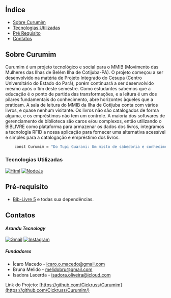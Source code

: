 
<!-- PROJECT SHIELDS -->
<!--
*** I'm using markdown "reference style" links for readability.
*** Reference links are enclosed in brackets [ ] instead of parentheses ( ).
*** See the bottom of this document for the declaration of the reference variables
*** for contributors-url, forks-url, etc. This is an optional, concise syntax you may use.
*** https://www.markdownguide.org/basic-syntax/#reference-style-links
-->
<!--
[![Contributors][contributors-shield]][contributors-url]
[![Forks][forks-shield]][forks-url]
[![Stargazers][stars-shield]][stars-url]
[![Issues][issues-shield]][issues-url]
[![MIT License][license-shield]][license-url]
[![LinkedIn][linkedin-shield]][linkedin-url]



<!-
PROJECT LOGO 
<br />
<div align="center">
  <a href="https://github.com/othneildrew/Best-README-Template">
    <img src="images/logo.png" alt="Logo" width="80" height="80">
  </a>

  <h3 align="center">Best-README-Template</h3>

  <p align="center">
    An awesome README template to jumpstart your projects!
    <br />
    <a href="https://github.com/othneildrew/Best-README-Template"><strong>Explore the docs »</strong></a>
    <br />
    <br />
    <a href="https://github.com/othneildrew/Best-README-Template">View Demo</a>
    ·
    <a href="https://github.com/othneildrew/Best-README-Template/issues">Report Bug</a>
    ·
    <a href="https://github.com/othneildrew/Best-README-Template/issues">Request Feature</a>
  </p>
</div>
-->

## Índice

* [Sobre Curumim](#sobre-curumim)
* [Tecnologias Utilizadas](#tecnologias-utilizadas)
* [Pré Requisito](#pré-requisito)
* [Contatos](#contatos)

<!-- TABLE OF CONTENTS
<details>
  <summary>Indice</summary>
  <ol>
    <li>
      <ul>
</ul>
    <li>
        <a href="#Tecnologias Utilizadas">Tecnologias Utilizadas</a>
    </li>
    <li>
      <a href="#Pré-requisito">Pré-Requisitos</a>
    </li>
    <li>
        <a href="#Contatos">Contatos</a>
    </li>
  </ol>
</details>
 -->



<!-- ABOUT THE PROJECT -->
## Sobre Curumim

<!--[![Product Name Screen Shot][product-screenshot]](https://example.com)-->

Curumim é um projeto tecnológico e social para o MMIB (Movimento das Mulheres das Ilhas de Belém Ilha de Cotijuba-PA). 
O projeto começou a ser desenvolvido na matéria de Projeto Integrado do Cesupa (Centro Universitário do Estado do Pará), porém continuará a ser desenvolvido mesmo após o fim deste semestre. 
Como estudantes sabemos que a educação é o ponto de partida das transformações, e a leitura é um dos pilares fundamentais do conhecimento, abre horizontes àqueles que a praticam.
A sala de leitura do MMIB da Ilha de Cotijuba conta com vários livros, e quase nenhum visitante. Os livros não são catalogados de forma alguma, e os empréstimos não tem um controle.
A maioria dos softwares de gerenciamento de biblioteca são caros e/ou complexos, então utilizando o BIBLIVRE como plataforma para armazenar os dados dos livros, integramos a tecnologia RFID
a nossa aplicação para fornecer uma alternativa acessível e simples para a catalogação e empréstimo dos livros. 

```sh
    const Curumim = "Do Tupi Guarani: Um misto de sabedoria e conhecimento";
```

<!--
Here's why:
* Your time should be focused on creating something amazing. A project that solves a problem and helps others
* You shouldn't be doing the same tasks over and over like creating a README from scratch
* You should implement DRY principles to the rest of your life :smile:

Of course, no one template will serve all projects since your needs may be different. So I'll be adding more in the near future. You may also suggest changes by forking this repo and creating a pull request or opening an issue. Thanks to all the people have contributed to expanding this template!

Use the `BLANK_README.md` to get started.

<p align="right">(<a href="#readme-top">back to top</a>)</p>
-->


### Tecnologias Utilizadas


[![Html][Html.js]][Html-url]
[![NodeJs][NodeJs.js]][NodeJs-url]
<!--
* [![Vue][Vue.js]][Vue-url]
* [![Angular][Angular.io]][Angular-url]
* [![Svelte][Svelte.dev]][Svelte-url]
* [![Laravel][Laravel.com]][Laravel-url]
* [![Bootstrap][Bootstrap.com]][Bootstrap-url]
* [![JQuery][JQuery.com]][JQuery-url]


<p align="right">(<a href="#readme-top">back to top</a>)</p>
-->


<!-- GETTING STARTED 
## Inicio

A seguir os passos para a utilização do software.
-->

## Pré-requisito
* [Bib-Livre 5](https://biblivre.org.br/index.php/baixar/category/5-biblivre-5?download=12:instalador-biblivre-5) e todas sua dependências.
<!--
* npm
  ```sh
  npm install npm@latest -g
  ```
-->

<!--
### Installation

_Primeiramente vc precisa instalar o sistema Biblivre todas suas dependencias_

1. Baixe o [Bib-Livre 5](https://biblivre.org.br/index.php/baixar/category/5-biblivre-5?download=12:instalador-biblivre-5).
2. Instale-o com todas suas dependencias.
3. Cadastre uma nova biblioteca.
4. Enter your API in `config.js`
   ```js
   const API_KEY = 'ENTER YOUR API';
   ```

<p align="right">(<a href="#readme-top">back to top</a>)</p>
-->


<!-- USAGE EXAMPLES
## Usage

Use this space to show useful examples of how a project can be used. Additional screenshots, code examples and demos work well in this space. You may also link to more resources.

_For more examples, please refer to the [Documentation](https://example.com)_

<p align="right">(<a href="#readme-top">back to top</a>)</p>
 -->


<!-- ROADMAP 
## Roadmap

- [x] Add Changelog
- [x] Add back to top links
- [ ] Add Additional Templates w/ Examples
- [ ] Add "components" document to easily copy & paste sections of the readme
- [ ] Multi-language Support
    - [ ] Chinese
    - [ ] Spanish

See the [open issues](https://github.com/othneildrew/Best-README-Template/issues) for a full list of proposed features (and known issues).

<p align="right">(<a href="#readme-top">back to top</a>)</p>
-->


<!-- CONTRIBUTING 
## Contributing

Contributions are what make the open source community such an amazing place to learn, inspire, and create. Any contributions you make are **greatly appreciated**.

If you have a suggestion that would make this better, please fork the repo and create a pull request. You can also simply open an issue with the tag "enhancement".
Don't forget to give the project a star! Thanks again!

1. Fork the Project
2. Create your Feature Branch (`git checkout -b feature/AmazingFeature`)
3. Commit your Changes (`git commit -m 'Add some AmazingFeature'`)
4. Push to the Branch (`git push origin feature/AmazingFeature`)
5. Open a Pull Request

<p align="right">(<a href="#readme-top">back to top</a>)</p>
-->


<!-- LICENSE 
## License

Distributed under the MIT License. See `LICENSE.txt` for more information.

<p align="right">(<a href="#readme-top">back to top</a>)</p>
-->


<!-- CONTACT -->
## Contatos
#### _Arandu Tecnology_ <br>
[![Gmail][Gmail.js]][Gmail-url]
[![Instagram][Instagram.js]][Instagram-url] 

##### Fundadores
* Ícaro Macedo - [icaro.o.macedo@gmail.com](mailto:icaro.o.macedo@gmail.com)
* Bruna Melido - [melidobru@gmail.com](mailto:melidobru@gmail.com)
* Isadora Lacerda - [isadora.oliveira@icloud.com](mailto:isadora.oliveira@icloud.com)

Link do Projeto: [https://github.com/Cickruss/Curumim](https://github.com/Cickruss/Curumim/)



<!-- ACKNOWLEDGMENTS
## Acknowledgments

Use this space to list resources you find helpful and would like to give credit to. I've included a few of my favorites to kick things off!

* [Choose an Open Source License](https://choosealicense.com)
* [GitHub Emoji Cheat Sheet](https://www.webpagefx.com/tools/emoji-cheat-sheet)
* [Malven's Flexbox Cheatsheet](https://flexbox.malven.co/)
* [Malven's Grid Cheatsheet](https://grid.malven.co/)
* [Img Shields](https://shields.io)
* [GitHub Pages](https://pages.github.com)
* [Font Awesome](https://fontawesome.com)
* [React Icons](https://react-icons.github.io/react-icons/search)

<p align="right">(<a href="#readme-top">back to top</a>)</p>
 -->


<!-- MARKDOWN LINKS & IMAGES -->
<!-- https://www.markdownguide.org/basic-syntax/#reference-style-links
[contributors-shield]: https://img.shields.io/github/contributors/othneildrew/Best-README-Template.svg?style=for-the-badge
[contributors-url]: https://github.com/othneildrew/Best-README-Template/graphs/contributors
[forks-shield]: https://img.shields.io/github/forks/othneildrew/Best-README-Template.svg?style=for-the-badge
[forks-url]: https://github.com/othneildrew/Best-README-Template/network/members
[stars-shield]: https://img.shields.io/github/stars/othneildrew/Best-README-Template.svg?style=for-the-badge
[stars-url]: https://github.com/othneildrew/Best-README-Template/stargazers
[issues-shield]: https://img.shields.io/github/issues/othneildrew/Best-README-Template.svg?style=for-the-badge
[issues-url]: https://github.com/othneildrew/Best-README-Template/issues
[license-shield]: https://img.shields.io/github/license/othneildrew/Best-README-Template.svg?style=for-the-badge
[license-url]: https://github.com/othneildrew/Best-README-Template/blob/master/LICENSE.txt
[linkedin-shield]: https://img.shields.io/badge/-LinkedIn-black.svg?style=for-the-badge&logo=linkedin&colorB=555
[linkedin-url]: https://linkedin.com/in/othneildrew
[product-screenshot]: images/screenshot.png
 -->
[Html.js]: https://img.shields.io/badge/HTML-239120?style=for-the-badge&logo=html5&logoColor=white
[Html-url]: https://developer.mozilla.org/pt-BR/docs/Web/HTML
[NodeJs.js]: https://img.shields.io/badge/Node.js-43853D?style=for-the-badge&logo=node.js&logoColor=white
[NodeJs-url]: https://nodejs.org/
[Instagram.js]: https://img.shields.io/badge/Instagram-E4405F?style=for-the-badge&logo=instagram&logoColor=white
[Instagram-url]: https://www.instagram.com/arandu.tech/
[Gmail.js]: https://img.shields.io/badge/Gmail-D14836?style=for-the-badge&logo=gmail&logoColor=white
[Gmail-url]: mailto:aranducontact@gmail.com

<!--
[Svelte.dev]: https://img.shields.io/badge/Svelte-4A4A55?style=for-the-badge&logo=svelte&logoColor=FF3E00
[Svelte-url]: https://svelte.dev/
[Laravel.com]: https://img.shields.io/badge/Laravel-FF2D20?style=for-the-badge&logo=laravel&logoColor=white
[Laravel-url]: https://laravel.com
[Bootstrap.com]: https://img.shields.io/badge/Bootstrap-563D7C?style=for-the-badge&logo=bootstrap&logoColor=white
[Bootstrap-url]: https://getbootstrap.com
[JQuery.com]: https://img.shields.io/badge/jQuery-0769AD?style=for-the-badge&logo=jquery&logoColor=white
[JQuery-url]: https://jquery.com 
-->
